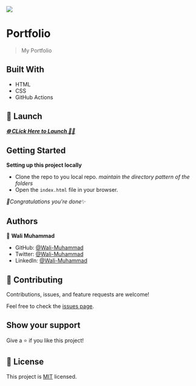 ![](https://img.shields.io/badge/Microverse-blueviolet)

# Portfolio

> My Portfolio


## Built With

- HTML
- CSS
- GitHub Actions

## 🛫 Launch
 ***[🌐 CLick Here to Launch 🧑‍✈️](https:///walii.me/)***

## Getting Started

**Setting up this project locally**
- Clone the repo to you local repo.
*maintain the directory pattern of the folders*
- Open the `index.html` file in your browser.

*🎉Congratulations you're done*✨

## Authors

👤 **Wali Muhammad**

- GitHub: [@Wali-Muhammad](https://github.com/Itswali)
- Twitter: [@Wali-Muhammad](https://twitter.com/WaliMuh94818599)
- LinkedIn: [@Wali-Muhammad](https://www.linkedin.com/in/wali-muhammad-666040244/)


## 🤝 Contributing

Contributions, issues, and feature requests are welcome!

Feel free to check the [issues page](../../issues/).

## Show your support

Give a ⭐️ if you like this project!


## 📝 License

This project is [MIT](./MIT.md) licensed.

